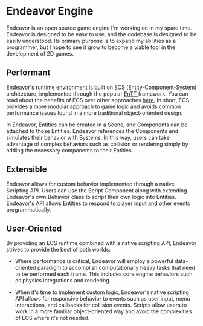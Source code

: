 # Endeavor Engine

<p> Endeavor is an open source game engine I'm working on in my spare time. Endeavor is designed to be easy to use, and the codebase is designed to be easily understood. Its primary purpose is to expand my abilities as a programmer, but I hope to see it grow to become a viable tool in the development of 2D games. </p>

<h2> Performant </h2>
<p> Endeavor's runtime environment is built on ECS (Entity-Component-System) architecture, implemented through the popular <a href="https://github.com/skypjack/entt"> EnTT </a> framework. You can read about the benefits of ECS over other approaches <a href="https://digitalcommons.calpoly.edu/cgi/viewcontent.cgi?article=1138&context=cpesp"> here.</a> In short, ECS provides a more modular approach to game logic and avoids common performance issues found in a more traditional object-oriented design.


In Endeavor, Entities can be created in a Scene, and Components can be attached to those Entities. Endeavor references the Components and simulates their behavior with Systems. In this way, users can take advantage of complex behaviors such as collision or rendering simply by adding the necessary components to their Entities.


<h2> Extensible </h2>
Endeavor allows for custom behavior implemented through a native Scripting API. Users can use the Script Component along with extending Endeavor's own Behavior class to script their own logic into Entities. Endeavor's API allows Entities to respond to player input and other events programmatically.

<h2> User-Oriented </h2>
By providing an ECS runtime combined with a native scripting API, Endeavor strives to provide the best of both worlds:


- Where performance is critical, Endeavor will employ a powerful data-oriented paradigm to accomplish computationally heavy tasks that need to be performed each frame. This includes core engine behaviors such as physics integrations and rendering.


- When it's time to implement custom logic, Endeavor's native scripting API allows for responsive behavior to events such as user input, menu interactions, and callbacks for collision events. Scripts allow users to work in a more familiar object-oriented way and avoid the complexities of ECS where it's not needed.
